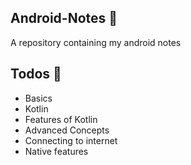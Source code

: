 ## Android-Notes :running:
A repository containing my android notes 

## Todos :rocket:
* Basics
* Kotlin
* Features of Kotlin
* Advanced Concepts
* Connecting to internet
* Native features
